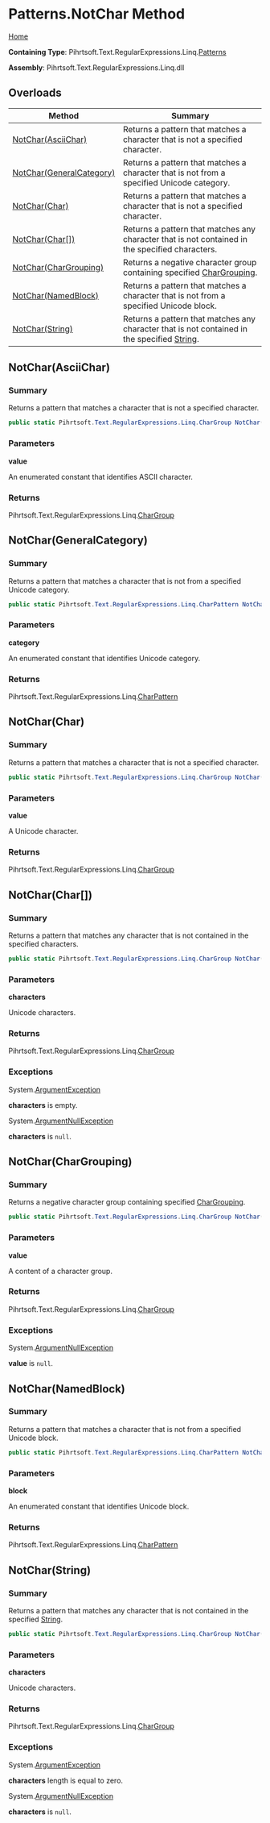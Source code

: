 # Patterns\.NotChar Method

[Home](../../../../../../README.md)

**Containing Type**: Pihrtsoft\.Text\.RegularExpressions\.Linq\.[Patterns](../README.md)

**Assembly**: Pihrtsoft\.Text\.RegularExpressions\.Linq\.dll

## Overloads

| Method | Summary |
| ------ | ------- |
| [NotChar(AsciiChar)](#Pihrtsoft_Text_RegularExpressions_Linq_Patterns_NotChar_Pihrtsoft_Text_RegularExpressions_Linq_AsciiChar_) | Returns a pattern that matches a character that is not a specified character\. |
| [NotChar(GeneralCategory)](#Pihrtsoft_Text_RegularExpressions_Linq_Patterns_NotChar_Pihrtsoft_Text_RegularExpressions_Linq_GeneralCategory_) | Returns a pattern that matches a character that is not from a specified Unicode category\. |
| [NotChar(Char)](#Pihrtsoft_Text_RegularExpressions_Linq_Patterns_NotChar_System_Char_) | Returns a pattern that matches a character that is not a specified character\. |
| [NotChar(Char\[\])](#Pihrtsoft_Text_RegularExpressions_Linq_Patterns_NotChar_System_Char___) | Returns a pattern that matches any character that is not contained in the specified characters\. |
| [NotChar(CharGrouping)](#Pihrtsoft_Text_RegularExpressions_Linq_Patterns_NotChar_Pihrtsoft_Text_RegularExpressions_Linq_CharGrouping_) | Returns a negative character group containing specified [CharGrouping](../../CharGrouping/README.md)\. |
| [NotChar(NamedBlock)](#Pihrtsoft_Text_RegularExpressions_Linq_Patterns_NotChar_Pihrtsoft_Text_RegularExpressions_Linq_NamedBlock_) | Returns a pattern that matches a character that is not from a specified Unicode block\. |
| [NotChar(String)](#Pihrtsoft_Text_RegularExpressions_Linq_Patterns_NotChar_System_String_) | Returns a pattern that matches any character that is not contained in the specified [String](https://docs.microsoft.com/en-us/dotnet/api/system.string)\. |

## NotChar\(AsciiChar\) <a name="Pihrtsoft_Text_RegularExpressions_Linq_Patterns_NotChar_Pihrtsoft_Text_RegularExpressions_Linq_AsciiChar_"></a>

### Summary

Returns a pattern that matches a character that is not a specified character\.

```csharp
public static Pihrtsoft.Text.RegularExpressions.Linq.CharGroup NotChar(Pihrtsoft.Text.RegularExpressions.Linq.AsciiChar value)
```

### Parameters

**value**

An enumerated constant that identifies ASCII character\.

### Returns

Pihrtsoft\.Text\.RegularExpressions\.Linq\.[CharGroup](../../CharGroup/README.md)

## NotChar\(GeneralCategory\) <a name="Pihrtsoft_Text_RegularExpressions_Linq_Patterns_NotChar_Pihrtsoft_Text_RegularExpressions_Linq_GeneralCategory_"></a>

### Summary

Returns a pattern that matches a character that is not from a specified Unicode category\.

```csharp
public static Pihrtsoft.Text.RegularExpressions.Linq.CharPattern NotChar(Pihrtsoft.Text.RegularExpressions.Linq.GeneralCategory category)
```

### Parameters

**category**

An enumerated constant that identifies Unicode category\.

### Returns

Pihrtsoft\.Text\.RegularExpressions\.Linq\.[CharPattern](../../CharPattern/README.md)

## NotChar\(Char\) <a name="Pihrtsoft_Text_RegularExpressions_Linq_Patterns_NotChar_System_Char_"></a>

### Summary

Returns a pattern that matches a character that is not a specified character\.

```csharp
public static Pihrtsoft.Text.RegularExpressions.Linq.CharGroup NotChar(char value)
```

### Parameters

**value**

A Unicode character\.

### Returns

Pihrtsoft\.Text\.RegularExpressions\.Linq\.[CharGroup](../../CharGroup/README.md)

## NotChar\(Char\[\]\) <a name="Pihrtsoft_Text_RegularExpressions_Linq_Patterns_NotChar_System_Char___"></a>

### Summary

Returns a pattern that matches any character that is not contained in the specified characters\.

```csharp
public static Pihrtsoft.Text.RegularExpressions.Linq.CharGroup NotChar(params char[] characters)
```

### Parameters

**characters**

Unicode characters\.

### Returns

Pihrtsoft\.Text\.RegularExpressions\.Linq\.[CharGroup](../../CharGroup/README.md)

### Exceptions

System\.[ArgumentException](https://docs.microsoft.com/en-us/dotnet/api/system.argumentexception)

**characters** is empty\.

System\.[ArgumentNullException](https://docs.microsoft.com/en-us/dotnet/api/system.argumentnullexception)

**characters** is `null`\.

## NotChar\(CharGrouping\) <a name="Pihrtsoft_Text_RegularExpressions_Linq_Patterns_NotChar_Pihrtsoft_Text_RegularExpressions_Linq_CharGrouping_"></a>

### Summary

Returns a negative character group containing specified [CharGrouping](../../CharGrouping/README.md)\.

```csharp
public static Pihrtsoft.Text.RegularExpressions.Linq.CharGroup NotChar(Pihrtsoft.Text.RegularExpressions.Linq.CharGrouping value)
```

### Parameters

**value**

A content of a character group\.

### Returns

Pihrtsoft\.Text\.RegularExpressions\.Linq\.[CharGroup](../../CharGroup/README.md)

### Exceptions

System\.[ArgumentNullException](https://docs.microsoft.com/en-us/dotnet/api/system.argumentnullexception)

**value** is `null`\.

## NotChar\(NamedBlock\) <a name="Pihrtsoft_Text_RegularExpressions_Linq_Patterns_NotChar_Pihrtsoft_Text_RegularExpressions_Linq_NamedBlock_"></a>

### Summary

Returns a pattern that matches a character that is not from a specified Unicode block\.

```csharp
public static Pihrtsoft.Text.RegularExpressions.Linq.CharPattern NotChar(Pihrtsoft.Text.RegularExpressions.Linq.NamedBlock block)
```

### Parameters

**block**

An enumerated constant that identifies Unicode block\.

### Returns

Pihrtsoft\.Text\.RegularExpressions\.Linq\.[CharPattern](../../CharPattern/README.md)

## NotChar\(String\) <a name="Pihrtsoft_Text_RegularExpressions_Linq_Patterns_NotChar_System_String_"></a>

### Summary

Returns a pattern that matches any character that is not contained in the specified [String](https://docs.microsoft.com/en-us/dotnet/api/system.string)\.

```csharp
public static Pihrtsoft.Text.RegularExpressions.Linq.CharGroup NotChar(string characters)
```

### Parameters

**characters**

Unicode characters\.

### Returns

Pihrtsoft\.Text\.RegularExpressions\.Linq\.[CharGroup](../../CharGroup/README.md)

### Exceptions

System\.[ArgumentException](https://docs.microsoft.com/en-us/dotnet/api/system.argumentexception)

**characters** length is equal to zero\.

System\.[ArgumentNullException](https://docs.microsoft.com/en-us/dotnet/api/system.argumentnullexception)

**characters** is `null`\.

